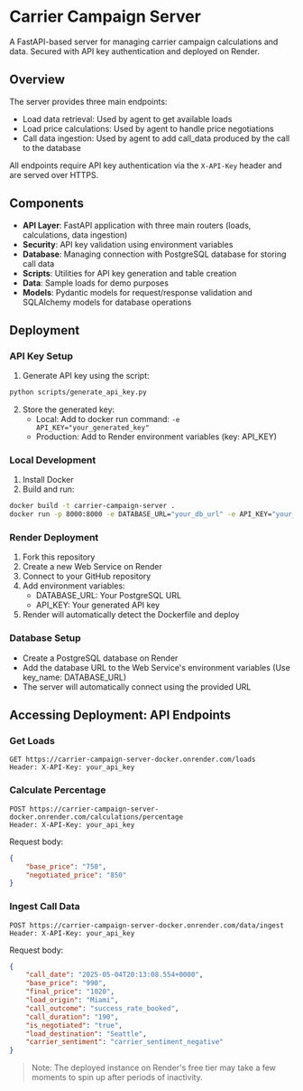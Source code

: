# Carrier Campaign Server

A FastAPI-based server for managing carrier campaign calculations and data. Secured with API key authentication and deployed on Render.

## Overview

The server provides three main endpoints:
- Load data retrieval: Used by agent to get available loads
- Load price calculations: Used by agent to handle price negotiations
- Call data ingestion: Used by agent to add call_data produced by the call to the database

All endpoints require API key authentication via the `X-API-Key` header and are served over HTTPS.

## Components

- **API Layer**: FastAPI application with three main routers (loads, calculations, data ingestion)
- **Security**: API key validation using environment variables
- **Database**: Managing connection with PostgreSQL database for storing call data
- **Scripts**: Utilities for API key generation and table creation
- **Data**: Sample loads for demo purposes
- **Models**: Pydantic models for request/response validation and SQLAlchemy models for database operations

## Deployment

### API Key Setup
1. Generate API key using the script:
```bash
python scripts/generate_api_key.py
```
2. Store the generated key:
   - Local: Add to docker run command: `-e API_KEY="your_generated_key"`
   - Production: Add to Render environment variables (key: API_KEY)

### Local Development
1. Install Docker
2. Build and run:
```bash
docker build -t carrier-campaign-server .
docker run -p 8000:8000 -e DATABASE_URL="your_db_url" -e API_KEY="your_generated_key" carrier-campaign-server
```

### Render Deployment
1. Fork this repository
2. Create a new Web Service on Render
3. Connect to your GitHub repository
4. Add environment variables:
   - DATABASE_URL: Your PostgreSQL URL
   - API_KEY: Your generated API key
5. Render will automatically detect the Dockerfile and deploy

### Database Setup
- Create a PostgreSQL database on Render
- Add the database URL to the Web Service's environment variables (Use key_name: DATABASE_URL)
- The server will automatically connect using the provided URL

## Accessing Deployment: API Endpoints

### Get Loads
```http
GET https://carrier-campaign-server-docker.onrender.com/loads
Header: X-API-Key: your_api_key
```

### Calculate Percentage
```http
POST https://carrier-campaign-server-docker.onrender.com/calculations/percentage
Header: X-API-Key: your_api_key
```

Request body:
```json
{
    "base_price": "750",
    "negotiated_price": "850"
}
```

### Ingest Call Data
```http
POST https://carrier-campaign-server-docker.onrender.com/data/ingest
Header: X-API-Key: your_api_key
```

Request body:
```json
{
    "call_date": "2025-05-04T20:13:08.554+0000",
    "base_price": "990",
    "final_price": "1020",
    "load_origin": "Miami",
    "call_outcome": "success_rate_booked",
    "call_duration": "190",
    "is_negotiated": "true",
    "load_destination": "Seattle",
    "carrier_sentiment": "carrier_sentiment_negative"
}
```

> Note: The deployed instance on Render's free tier may take a few moments to spin up after periods of inactivity.
